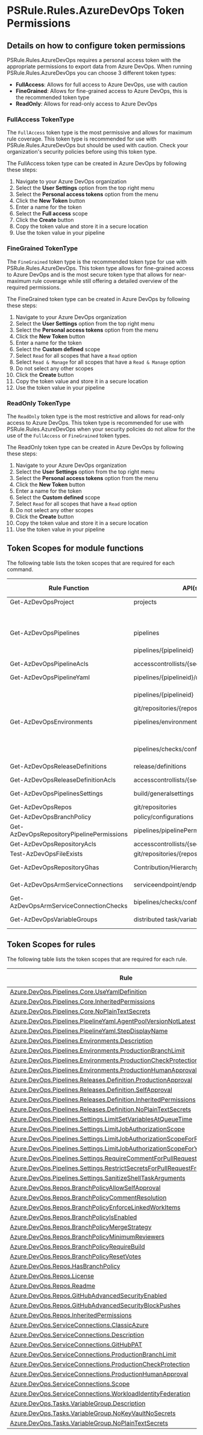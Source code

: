# PSRule.Rules.AzureDevOps Token Permissions

## Details on how to configure token permissions

PSRule.Rules.AzureDevOps requires a personal access token with the appropriate
permissions to export data from Azure DevOps. When running PSRule.Rules.AzureDevOps
you can choose 3 different token types:

- **FullAccess**: Allows for full access to Azure DevOps, use with caution
- **FineGrained**: Allows for fine-grained access to Azure DevOps, this is the recommended token type
- **ReadOnly**: Allows for read-only access to Azure DevOps

### FullAccess TokenType

The `FullAccess` token type is the most permissive and allows for maximum rule
coverage. This token type is recommended for use with PSRule.Rules.AzureDevOps
but should be used with caution. Check your organization's security policies
before using this token type.

The FullAccess token type can be created in Azure DevOps by following these
steps:

1. Navigate to your Azure DevOps organization
2. Select the **User Settings** option from the top right menu
3. Select the **Personal access tokens** option from the menu
4. Click the **New Token** button
5. Enter a name for the token
6. Select the **Full access** scope
7. Click the **Create** button
8. Copy the token value and store it in a secure location
9. Use the token value in your pipeline

### FineGrained TokenType

The `FineGrained` token type is the recommended token type for use with
PSRule.Rules.AzureDevOps. This token type allows for fine-grained access to
Azure DevOps and is the most secure token type that allows for near-maximum
rule coverage while still offering a detailed overview of the required permissions.

The FineGrained token type can be created in Azure DevOps by following these
steps:

1. Navigate to your Azure DevOps organization
2. Select the **User Settings** option from the top right menu
3. Select the **Personal access tokens** option from the menu
4. Click the **New Token** button
5. Enter a name for the token
6. Select the **Custom defined** scope
7. Select `Read` for all scopes that have a `Read` option
8. Select `Read & Manage` for all scopes that have a `Read & Manage` option
9. Do not select any other scopes
10. Click the **Create** button
11. Copy the token value and store it in a secure location
12. Use the token value in your pipeline

### ReadOnly TokenType

The `ReadOnly` token type is the most restrictive and allows for read-only access
to Azure DevOps. This token type is recommended for use with PSRule.Rules.AzureDevOps
when your security policies do not allow for the use of the `FullAccess` or `FineGrained`
token types.

The ReadOnly token type can be created in Azure DevOps by following these
steps:

1. Navigate to your Azure DevOps organization
2. Select the **User Settings** option from the top right menu
3. Select the **Personal access tokens** option from the menu
4. Click the **New Token** button
5. Enter a name for the token
6. Select the **Custom defined** scope
7. Select `Read` for all scopes that have a `Read` option
8. Do not select any other scopes
9. Click the **Create** button
10. Copy the token value and store it in a secure location
11. Use the token value in your pipeline

## Token Scopes for module functions

The following table lists the token scopes that are required for each command.

| Rule Function                             | API(s)                                   | Version       | Method | Scope(s)                | PAT Category        | PAT Name        |
|-------------------------------------------|------------------------------------------|---------------|--------|-------------------------|---------------------|-----------------|
| Get-AzDevOpsProject                      | projects                                 | 6.0           | GET    | vso.profile             | User Profile        | Read            |
|                                           |                                          |               |        | vso.project             | Project and Team    | Read            |
| Get-AzDevOpsPipelines                     | pipelines                                | 6.0-preview.1 | GET    | vso.build               | Build               | Read            |
|                                           | pipelines/{pipelineid}                   | 6.0-preview.1 | GET    | vso.build               | Build               | Read            |
| Get-AzDevOpsPipelineAcls                  | accesscontrollists/{securityid}          | 6.0           | GET    | vso.security_manage     | Security            | Manage          |
| Get-AzDevOpsPipelineYaml                  | pipelines/{pipelineid}/runs              | 5.1-preview   | POST   | vso.build               | Build               | Read            |
|                                           | pipelines/{pipelineid}                   | 7.1-preview.1 | GET    | vso.build               | Build               | Read            |
|                                           | git/repositories/{repositoryid}/items    | 6.0           | GET    | vso.code                | Code                | Read            |
| Get-AzDevOpsEnvironments                  | pipelines/environments                   | 6.0-preview.1 | GET    | vso.environment_manage  | Agent Pools         | Read and Manage |
|                                           |                                          |               |        | vso.build               | Build               | Read            |
|                                           | pipelines/checks/configurations          | 7.2-preview.1 | GET    | vso.build               | Build               | Read            |
| Get-AzDevOpsReleaseDefinitions            | release/definitions                      | 7.2-preview.4 | GET    | vso.release             | Release             | Read            |
| Get-AzDevOpsReleaseDefinitionAcls         | accesscontrollists/{securityid}          | 6.0           | GET    | vso.security_manage     | Security            | Manage          |
| Get-AzDevOpsPipelinesSettings             | build/generalsettings                   | 7.1-preview.1 | GET    | vso.project          | Build                  | Read            |
| Get-AzDevOpsRepos                         | git/repositories                         | 6.0           | GET    | vso.code                | Code                | Read            |
| Get-AzDevOpsBranchPolicy                  | policy/configurations                    | 6.0           | GET    | vso.code                | Code                | Read            |
| Get-AzDevOpsRepositoryPipelinePermissions | pipelines/pipelinePermissions/repository |               | GET    | vso.build               | Build               | Read            |
| Get-AzDevOpsRepositoryAcls                | accesscontrollists/{securityid}          | 6.0           | GET    | vso.security_manage     | Security            | Manage          |
| Test-AzDevOpsFileExists                   | git/repositories/{repositoryid}/items    | 6.0           | GET    | vso.code                | Code                | Read            |
| Get-AzDevOpsRepositoryGhas                | Contribution/HierarchyQuery              | 5.0-preview.1 | POST   | tbc                     | tbc                 | FullACcess           |
| Get-AzDevOpsArmServiceConnections         | serviceendpoint/endpoints                | 6.0-preview.4 | GET    | vso.serviceendpoint     | Service Connections | Read            |
| Get-AzDevOpsArmServiceConnectionChecks    | bipelines/checks/configurations          | 7.2-preview.1 | GET    | vso.build               | Build               | Read            |
| Get-AzDevOpsVariableGroups                | distributed task/variablegroups          | 7.2-preview.2 | GET    | vso.variablegroups_read | Variable Groups     | Read            |

## Token Scopes for rules

The following table lists the token scopes that are required for each rule.

| Rule | Minimum TokenType |
|------|-------------------|
|[Azure.DevOps.Pipelines.Core.UseYamlDefinition](../src/PSRule.Rules.AzureDevOps/en/Azure.DevOps.Pipelines.Core.UseYamlDefinition.md)|ReadOnly|
|[Azure.DevOps.Pipelines.Core.InheritedPermissions](../src/PSRule.Rules.AzureDevOps/en/Azure.DevOps.Pipelines.Core.InheritedPermissions.md)|FineGrained|
|[Azure.DevOps.Pipelines.Core.NoPlainTextSecrets](../src/PSRule.Rules.AzureDevOps/en/Azure.DevOps.Pipelines.Core.NoPlainTextSecrets.md)|ReadOnly|
|[Azure.DevOps.Pipelines.PipelineYaml.AgentPoolVersionNotLatest](../src/PSRule.Rules.AzureDevOps/en/Azure.DevOps.Pipelines.PipelineYaml.AgentPoolVersionNotLatest.md)|ReadOnly|
|[Azure.DevOps.Pipelines.PipelineYaml.StepDisplayName](../src/PSRule.Rules.AzureDevOps/en/Azure.DevOps.Pipelines.PipelineYaml.StepDisplayName.md)|ReadOnly|
|[Azure.DevOps.Pipelines.Environments.Description](../src/PSRule.Rules.AzureDevOps/en/Azure.DevOps.Pipelines.Environments.Description.md)|FineGrained|
|[Azure.DevOps.Pipelines.Environments.ProductionBranchLimit](../src/PSRule.Rules.AzureDevOps/en/Azure.DevOps.Pipelines.Environments.ProductionBranchLimit.md)|FineGrained|
|[Azure.DevOps.Pipelines.Environments.ProductionCheckProtection](../src/PSRule.Rules.AzureDevOps/en/Azure.DevOps.Pipelines.Environments.ProductionCheckProtection.md)|FineGrained|
|[Azure.DevOps.Pipelines.Environments.ProductionHumanApproval](../src/PSRule.Rules.AzureDevOps/en/Azure.DevOps.Pipelines.Environments.ProductionHumanApproval.md)|FineGrained|
|[Azure.DevOps.Pipelines.Releases.Definition.ProductionApproval](../src/PSRule.Rules.AzureDevOps/en/Azure.DevOps.Pipelines.Releases.Definition.ProductionApproval.md)|ReadOnly|
|[Azure.DevOps.Pipelines.Releases.Definition.SelfApproval](../src/PSRule.Rules.AzureDevOps/en/Azure.DevOps.Pipelines.Releases.Definition.SelfApproval.md)|ReadOnly|
|[Azure.DevOps.Pipelines.Releases.Definition.InheritedPermissions](../src/PSRule.Rules.AzureDevOps/en/Azure.DevOps.Pipelines.Releases.Definition.InheritedPermissions.md)|FineGrained|
|[Azure.DevOps.Pipelines.Releases.Definition.NoPlainTextSecrets](../src/PSRule.Rules.AzureDevOps/en/Azure.DevOps.Pipelines.Releases.Definition.NoPlainTextSecrets.md)|ReadOnly|
|[Azure.DevOps.Pipelines.Settings.LimitSetVariablesAtQueueTime](../src/PSRule.Rules.AzureDevOps/en/Azure.DevOps.Pipelines.Settings.LimitSetVariablesAtQueueTime.md)|ReadOnly|
|[Azure.DevOps.Pipelines.Settings.LimitJobAuthorizationScope](../src/PSRule.Rules.AzureDevOps/en/Azure.DevOps.Pipelines.Settings.LimitJobAuthorizationScope.md)|ReadOnly|
|[Azure.DevOps.Pipelines.Settings.LimitJobAuthorizationScopeForReleasePipelines](../src/PSRule.Rules.AzureDevOps/en/Azure.DevOps.Pipelines.Settings.LimitJobAuthorizationScopeForReleasePipelines.md)|ReadOnly|
|[Azure.DevOps.Pipelines.Settings.LimitJobAuthorizationScopeForYamlPipelines](../src/PSRule.Rules.AzureDevOps/en/Azure.DevOps.Pipelines.Settings.LimitJobAuthorizationScopeForYamlPipelines.md)|ReadOnly|
|[Azure.DevOps.Pipelines.Settings.RequireCommentForPullRequestFromFork](../src/PSRule.Rules.AzureDevOps/en/Azure.DevOps.Pipelines.Settings.RequireCommentForPullRequestFromFork.md)|ReadOnly|
|[Azure.DevOps.Pipelines.Settings.RestrictSecretsForPullRequestFromFork](../src/PSRule.Rules.AzureDevOps/en/Azure.DevOps.Pipelines.Settings.RestrictSecretsForPullRequestFromFork.md)|ReadOnly|
|[Azure.DevOps.Pipelines.Settings.SanitizeShellTaskArguments](../src/PSRule.Rules.AzureDevOps/en/Azure.DevOps.Pipelines.Settings.SanitizeShellTaskArguments.md)|ReadOnly|
|[Azure.DevOps.Repos.BranchPolicyAllowSelfApproval](../src/PSRule.Rules.AzureDevOps/en/Azure.DevOps.Repos.BranchPolicyAllowSelfApproval.md)|ReadOnly|
|[Azure.DevOps.Repos.BranchPolicyCommentResolution](../src/PSRule.Rules.AzureDevOps/en/Azure.DevOps.Repos.BranchPolicyCommentResolution.md)|ReadOnly|
|[Azure.DevOps.Repos.BranchPolicyEnforceLinkedWorkItems](../src/PSRule.Rules.AzureDevOps/en/Azure.DevOps.Repos.BranchPolicyEnforceLinkedWorkItems.md)|ReadOnly|
|[Azure.DevOps.Repos.BranchPolicyIsEnabled](../src/PSRule.Rules.AzureDevOps/en/Azure.DevOps.Repos.BranchPolicyIsEnabled.md)|ReadOnly|
|[Azure.DevOps.Repos.BranchPolicyMergeStrategy](../src/PSRule.Rules.AzureDevOps/en/Azure.DevOps.Repos.BranchPolicyMergeStrategy.md)|ReadOnly|
|[Azure.DevOps.Repos.BranchPolicyMinimumReviewers](../src/PSRule.Rules.AzureDevOps/en/Azure.DevOps.Repos.BranchPolicyMinimumReviewers.md)|ReadOnly|
|[Azure.DevOps.Repos.BranchPolicyRequireBuild](../src/PSRule.Rules.AzureDevOps/en/Azure.DevOps.Repos.BranchPolicyRequireBuild.md)|ReadOnly|
|[Azure.DevOps.Repos.BranchPolicyResetVotes](../src/PSRule.Rules.AzureDevOps/en/Azure.DevOps.Repos.BranchPolicyResetVotes.md)|ReadOnly|
|[Azure.DevOps.Repos.HasBranchPolicy](../src/PSRule.Rules.AzureDevOps/en/Azure.DevOps.Repos.HasBranchPolicy.md)|ReadOnly|
|[Azure.DevOps.Repos.License](../src/PSRule.Rules.AzureDevOps/en/Azure.DevOps.Repos.License.md)|ReadOnly|
|[Azure.DevOps.Repos.Readme](../src/PSRule.Rules.AzureDevOps/en/Azure.DevOps.Repos.Readme.md)|ReadOnly|
|[Azure.DevOps.Repos.GitHubAdvancedSecurityEnabled](../src/PSRule.Rules.AzureDevOps/en/Azure.DevOps.Repos.GitHubAdvancedSecurityEnabled.md)|FullAccess|
|[Azure.DevOps.Repos.GitHubAdvancedSecurityBlockPushes](../src/PSRule.Rules.AzureDevOps/en/Azure.DevOps.Repos.GitHubAdvancedSecurityBlockPushes.md)|FullAccess|
|[Azure.DevOps.Repos.InheritedPermissions](../src/PSRule.Rules.AzureDevOps/en/Azure.DevOps.Repos.InheritedPermissions.md)|FineGrained|
|[Azure.DevOps.ServiceConnections.ClassicAzure](../src/PSRule.Rules.AzureDevOps/en/Azure.DevOps.ServiceConnections.ClassicAzure.md)|ReadOnly|
|[Azure.DevOps.ServiceConnections.Description](../src/PSRule.Rules.AzureDevOps/en/Azure.DevOps.ServiceConnections.Description.md)|ReadOnly|
|[Azure.DevOps.ServiceConnections.GitHubPAT](../src/PSRule.Rules.AzureDevOps/en/Azure.DevOps.ServiceConnections.GitHubPAT.md)|ReadOnly|
|[Azure.DevOps.ServiceConnections.ProductionBranchLimit](../src/PSRule.Rules.AzureDevOps/en/Azure.DevOps.ServiceConnections.ProductionBranchLimit.md)|ReadOnly|
|[Azure.DevOps.ServiceConnections.ProductionCheckProtection](../src/PSRule.Rules.AzureDevOps/en/Azure.DevOps.ServiceConnections.ProductionCheckProtection.md)|ReadOnly|
|[Azure.DevOps.ServiceConnections.ProductionHumanApproval](../src/PSRule.Rules.AzureDevOps/en/Azure.DevOps.ServiceConnections.ProductionHumanApproval.md)|ReadOnly|
|[Azure.DevOps.ServiceConnections.Scope](../src/PSRule.Rules.AzureDevOps/en/Azure.DevOps.ServiceConnections.Scope.md)|ReadOnly|
|[Azure.DevOps.ServiceConnections.WorkloadIdentityFederation](../src/PSRule.Rules.AzureDevOps/en/Azure.DevOps.ServiceConnections.WorkloadIdentityFederation.md)|ReadOnly|
|[Azure.DevOps.Tasks.VariableGroup.Description](../src/PSRule.Rules.AzureDevOps/en/Azure.DevOps.Tasks.VariableGroup.Description.md)|ReadOnly|
|[Azure.DevOps.Tasks.VariableGroup.NoKeyVaultNoSecrets](../src/PSRule.Rules.AzureDevOps/en/Azure.DevOps.Tasks.VariableGroup.NoKeyVaultNoSecrets.md)|ReadOnly|
|[Azure.DevOps.Tasks.VariableGroup.NoPlainTextSecrets](../src/PSRule.Rules.AzureDevOps/en/Azure.DevOps.Tasks.VariableGroup.NoPlainTextSecrets.md)|ReadOnly|
